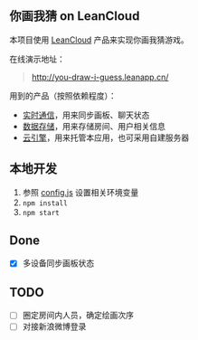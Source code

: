## 你画我猜 on LeanCloud

本项目使用 [LeanCloud](https://leancloud.cn/) 产品来实现你画我猜游戏。

在线演示地址：

> http://you-draw-i-guess.leanapp.cn/

用到的产品（按照依赖程度）：

- [实时通信](https://leancloud.cn/docs/realtime_v2.html)，用来同步画板、聊天状态
- [数据存储](https://leancloud.cn/docs/storage_overview.html)，用来存储房间、用户相关信息
- [云引擎](https://leancloud.cn/docs/leanengine_overview.html)，用来托管本应用，也可采用自建服务器


## 本地开发

1. 参照 [config.js](config.js) 设置相关环境变量
2. `npm install`
3. `npm start`

## Done

- [x] 多设备同步画板状态

## TODO

- [ ] 圈定房间内人员，确定绘画次序
- [ ] 对接新浪微博登录 